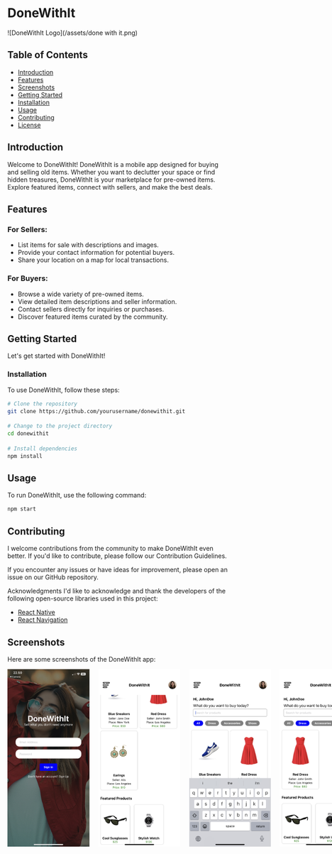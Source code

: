 # DoneWithIt

![DoneWithIt Logo](/assets/done with it.png)

## Table of Contents

- [Introduction](#introduction)
- [Features](#features)
- [Screenshots](#screenshots)
- [Getting Started](#getting-started)
- [Installation](#installation)
- [Usage](#usage)
- [Contributing](#contributing)
- [License](#license)

## Introduction

Welcome to DoneWithIt! DoneWithIt is a mobile app designed for buying and selling old items. Whether you want to declutter your space or find hidden treasures, DoneWithIt is your marketplace for pre-owned items. Explore featured items, connect with sellers, and make the best deals.

## Features

### For Sellers:

- List items for sale with descriptions and images.
- Provide your contact information for potential buyers.
- Share your location on a map for local transactions.

### For Buyers:

- Browse a wide variety of pre-owned items.
- View detailed item descriptions and seller information.
- Contact sellers directly for inquiries or purchases.
- Discover featured items curated by the community.

## Getting Started

Let's get started with DoneWithIt!

### Installation

To use DoneWithIt, follow these steps:
```bash
# Clone the repository
git clone https://github.com/yourusername/donewithit.git

# Change to the project directory
cd donewithit

# Install dependencies
npm install
```

## Usage
To run DoneWithIt, use the following command:
```bash
npm start
```


## Contributing
I welcome contributions from the community to make DoneWithIt even better. If you'd like to contribute, please follow our Contribution Guidelines.

If you encounter any issues or have ideas for improvement, please open an issue on our GitHub repository.


Acknowledgments
I'd like to acknowledge and thank the developers of the following open-source libraries used in this project:

- [React Native](https://reactnative.dev/)
- [React Navigation](https://reactnavigation.org/)

## Screenshots

Here are some screenshots of the DoneWithIt app:
<div style="display: flex; flex-direction: row;">
    
<img src="/assets/IMG_5137.jpg" alt="Screenshot 1" width="200" height="400" style="margin-right: 20px;">
<img src="/assets/IMG_5140.jpg" alt="Screenshot 1" width="200" height="400" style="margin-right: 20px;">
<img src="/assets/IMG_5141.jpg" alt="Screenshot 1" width="200" height="400" style="margin-right: 20px;">
<img src="/assets/IMG_5142.jpg" alt="Screenshot 1" width="200" height="400" style="margin-right: 20px;">
<img src="/assets/IMG_5143.jpg" alt="Screenshot 1" width="200" height="400" style="margin-right: 20px;">
<img src="/assets/IMG_5144.jpg" alt="Screenshot 1" width="200" height="400" style="margin-right: 20px;">
<img src="/assets/IMG_5145.jpg" alt="Screenshot 1" width="200" height="400" style="margin-right: 20px;">
<img src="/assets/IMG_5146.jpg" alt="Screenshot 1" width="200" height="400" style="margin-right: 20px;">

</div>
